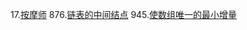 
17.[按摩师](https://leetcode-cn.com/problems/the-masseuse-lcci/)
876.[链表的中间结点](https://leetcode-cn.com/problems/middle-of-the-linked-list/)
945.[使数组唯一的最小增量](https://leetcode-cn.com/problems/minimum-increment-to-make-array-unique/)